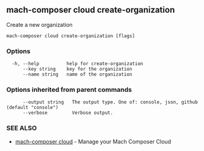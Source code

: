 ## mach-composer cloud create-organization

Create a new organization

```
mach-composer cloud create-organization [flags]
```

### Options

```
  -h, --help          help for create-organization
      --key string    key for the organization
      --name string   name of the organization
```

### Options inherited from parent commands

```
      --output string   The output type. One of: console, json, github (default "console")
      --verbose         Verbose output.
```

### SEE ALSO

* [mach-composer cloud](mach-composer_cloud.md)	 - Manage your Mach Composer Cloud

